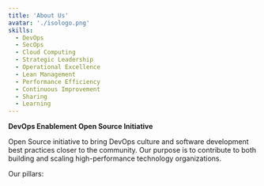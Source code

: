 ```yaml
---
title: 'About Us'
avatar: './isologo.png'
skills:
  - DevOps
  - SecOps
  - Cloud Computing
  - Strategic Leadership
  - Operational Excellence
  - Lean Management
  - Performance Efficiency
  - Continuous Improvement
  - Sharing
  - Learning
---
```


**DevOps Enablement Open Source Initiative**

Open Source initiative to bring DevOps culture and software development best practices closer to the community.
Our purpose is to contribute to both building and scaling high-performance technology organizations.

Our pillars:
